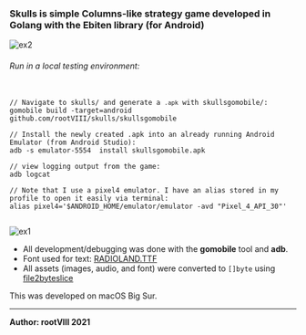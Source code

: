 ### Skulls is simple Columns-like strategy game developed in Golang with the Ebiten library (for Android)


<img src="https://images2.imgbox.com/a6/ab/4hlQKK3q_o.png" alt="ex2"/>


###### Run in a local testing environment:

<pre>
  <code>
// Navigate to skulls/ and generate a <code>.apk</code> with skullsgomobile/:
gomobile build -target=android github.com/rootVIII/skulls/skullsgomobile

// Install the newly created .apk into an already running Android Emulator (from Android Studio):
adb -s emulator-5554  install skullsgomobile.apk

// view logging output from the game:
adb logcat

// Note that I use a pixel4 emulator. I have an alias stored in my profile to open it easily via terminal:
alias pixel4='$ANDROID_HOME/emulator/emulator -avd "Pixel_4_API_30"'
  </code>
</pre>


<img src="https://images2.imgbox.com/1d/4c/i9yuv83m_o.png" alt="ex1"/></a>

<ul>
  <li>
    All development/debugging was done with the <b>gomobile</b> tool and <b>adb</b>.
  </li>
  <li>
    Font used for text: <a href="https://www.dafont.com/radioland.font">RADIOLAND.TTF</a> 
  </li>
  <li>
  All assets (images, audio, and font) were converted to <code>[]byte</code> using <a href="https://github.com/hajimehoshi/file2byteslice">file2byteslice</a>
  </li>
</ul>


This was developed on macOS Big Sur.
<hr>
<b>Author: rootVIII  2021</b>
<br><br>
